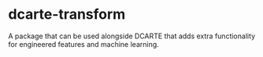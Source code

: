 # dcarte-transform
A package that can be used alongside DCARTE that adds extra functionality for engineered features and machine learning.